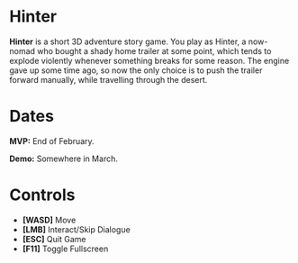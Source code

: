 # Hinter

**Hinter** is a short 3D adventure story game. You play as Hinter, a now-nomad who bought a shady home trailer at some point, which tends to explode violently whenever something breaks for some reason. The engine gave up some time ago, so now the only choice is to push the trailer forward manually, while travelling through the desert.

# Dates

**MVP:** End of February.

**Demo:** Somewhere in March.

# Controls
- **[WASD]** Move
- **[LMB]** Interact/Skip Dialogue
- **[ESC]** Quit Game
- **[F11]** Toggle Fullscreen

